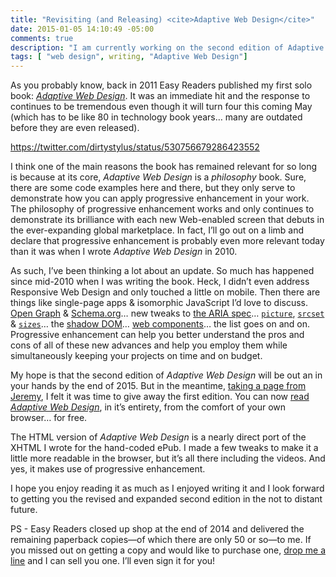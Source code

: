 ```yaml
---
title: "Revisiting (and Releasing) <cite>Adaptive Web Design</cite>"
date: 2015-01-05 14:10:49 -05:00
comments: true
description: "I am currently working on the second edition of Adaptive Web Design, so it seemed only natural to release the entirety of the first edition, for free as HTML. And yes, the book is progressively enhanced."
tags: [ "web design", writing, "Adaptive Web Design"]
---
```


As you probably know, back in 2011 Easy Readers published my first solo book: [<cite>Adaptive Web Design</cite>](http://adaptivewebdesign.info). It was an immediate hit and the response to continues to be tremendous even though it will turn four this coming May (which has to be like 80 in technology book years… many are outdated before they are even released).

<!-- more -->

https://twitter.com/dirtystylus/status/530756679286423552

I think one of the main reasons the book has remained relevant for so long is because at its core, <cite>Adaptive Web Design</cite> is a *philosophy* book. Sure, there are some code examples here and there, but they only serve to demonstrate how you can apply progressive enhancement in your work. The philosophy of progressive enhancement works and only continues to demonstrate its brilliance with each new Web-enabled screen that debuts in the ever-expanding global marketplace. In fact, I’ll go out on a limb and declare that progressive enhancement is probably even more relevant today than it was when I wrote <cite>Adaptive Web Design</cite> in 2010.

As such, I’ve been thinking a lot about an update. So much has happened since mid-2010 when I was writing the book. Heck, I didn’t even address Responsive Web Design and only touched a little on mobile. Then there are things like single-page apps & isomorphic JavaScript I’d love to discuss. [Open Graph](http://opengraphprotocol.org/) & [Schema.org](http://schema.org/)… new tweaks to [the ARIA spec](http://www.w3.org/WAI/intro/aria.php)… [`picture`](http://www.w3.org/html/wg/drafts/html/master/embedded-content.html#the-picture-element), [`srcset`](http://www.w3.org/html/wg/drafts/html/master/embedded-content.html#attr-img-srcset) & [`sizes`](http://www.w3.org/html/wg/drafts/html/master/embedded-content.html#attr-img-sizes)… the [shadow DOM](http://www.w3.org/TR/shadow-dom/)… [web components](http://www.w3.org/TR/components-intro/)… the list goes on and on. Progressive enhancement can help you better understand the pros and cons of all of these new advances and help you employ them while simultaneously keeping your projects on time and on budget.

My hope is that the second edition of <cite>Adaptive Web Design</cite> will be out an in your hands by the end of 2015. But in the meantime, [taking a page from Jeremy](https://adactio.com/journal/4956), I felt it was time to give away the first edition. You can now [read <cite>Adaptive Web Design</cite>](http://adaptivewebdesign.info/1st-edition/), in it’s entirety, from the comfort of your own browser… for free.

The HTML version of <cite>Adaptive Web Design</cite> is a nearly direct port of the XHTML I wrote for the hand-coded ePub. I made a few tweaks to make it a little more readable in the browser, but it’s all there including the videos. And yes, it makes use of progressive enhancement.

I hope you enjoy reading it as much as I enjoyed writing it and I look forward to getting you the revised and expanded second edition in the not to distant future.

PS - Easy Readers closed up shop at the end of 2014 and delivered the remaining paperback copies—of which there are only 50 or so—to me. If you missed out on getting a copy and would like to purchase one, [drop me a line](/contact/) and I can sell you one. I’ll even sign it for you!
